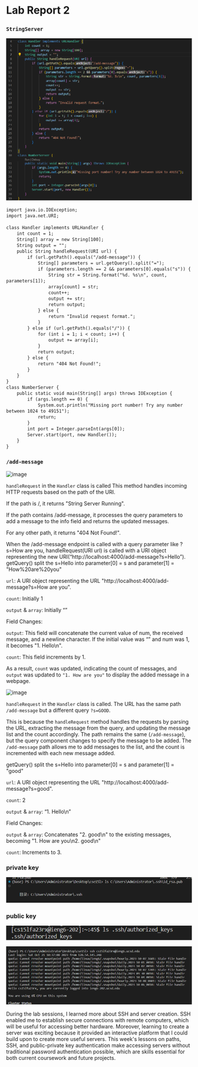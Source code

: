 # Lab Report 2

### `StringServer`
![Image](lab-report-2-images/code.png)

```
import java.io.IOException;
import java.net.URI;

class Handler implements URLHandler {
    int count = 1;
    String[] array = new String[100];
    String output = "";
    public String handleRequest(URI url) {
        if (url.getPath().equals("/add-message")) {
            String[] parameters = url.getQuery().split("=");
            if (parameters.length == 2 && parameters[0].equals("s")) {
                String str = String.format("%d. %s\n", count, parameters[1]);
                array[count] = str;
                count++;
                output += str;
                return output;
            } else {
                return "Invalid request format.";
            }
        } else if (url.getPath().equals("/")) {
            for (int i = 1; i < count; i++) {
                output += array[i];
            }
            return output;
        } else {
            return "404 Not Found!";
        }
    }
}
class NumberServer {
    public static void main(String[] args) throws IOException {
        if (args.length == 0) {
            System.out.println("Missing port number! Try any number between 1024 to 49151");
            return;
        }
        int port = Integer.parseInt(args[0]);
        Server.start(port, new Handler());
    }
}
```

### `/add-message`
![image](https://github.com/Angelinaaaaaaaaaaaa/cse15l-lab-reports/assets/115201846/b3e56e12-de92-4fc9-a557-753989c35cb2)


`handleRequest` in the `Handler` class is called
This method handles incoming HTTP requests based on the path of the URI.

If the path is /, it returns "String Server Running".

If the path contains /add-message, it processes the query parameters to add a message to the info field and returns the updated messages.

For any other path, it returns "404 Not Found!".


When the /add-message endpoint is called with a query parameter like ?s=How are you,
handleRequest(URI url) is called with a URI object representing the new URI(“http://localhost:4000/add-message?s=Hello”).
getQuery() split the s=Hello into parameter[0] = s and parameter[1] = "How%20are%20you"

`url`: A URI object representing the URL "http://localhost:4000/add-message?s=How are you".

`count`: Initially 1

`output` & `array`: Initially “”

Field Changes:

`output`: This field will concatenate the current value of num, the received message, and a newline character. If the initial value was “” and num was 1, it becomes "1. Hello\n".

`count`: This field increments by 1.

As a result, `count` was updated, indicating the count of messages, and `output` was updated to `"1. How are you"` to display the added message in a webpage.


![image](https://github.com/Angelinaaaaaaaaaaaa/cse15l-lab-reports/assets/115201846/394be7cb-6437-4f8f-8781-aad34566734a)


`handleRequest` in the `Handler` class is called.
The URL has the same path `/add-message` but a different query `?s=GOOD`. 

This is because the `handleRequest` method handles the requests by parsing the URL, extracting the message from the query, and updating the message list and the count accordingly. The path remains the same (`/add-message`), but the query component changes to specify the message to be added. The `/add-message` path allows me to add messages to the list, and the count is incremented with each new message added.

getQuery() split the s=Hello into parameter[0] = s and parameter[1] = "good"

`url`: A URI object representing the URL "http://localhost:4000/add-message?s=good".

`count`: 2

`output` & `array`: “1. Hello\n”

Field Changes:

`output` & `array`: Concatenates "2. good\n" to the existing messages, becoming "1. How are you\n2. good\n"

`count`: Increments to 3.


### private key
![Image](lab-report-2-images/2023-10-21%20105548.png)

### public key
![Image](lab-report-2-images/2023-10-21%20105547.png)

![Image](lab-report-2-images/2023-10-21%20105436.png)



During the lab sessions, I learned more about SSH and server creation. SSH enabled me to establish secure connections with remote computers, which will be useful for accessing better hardware. Moreover, learning to create a server was exciting because it provided an interactive platform that I could build upon to create more useful servers. This week's lessons on paths, SSH, and public-private key authentication make accessing servers without traditional password authentication possible, which are skills essential for both current coursework and future projects.
